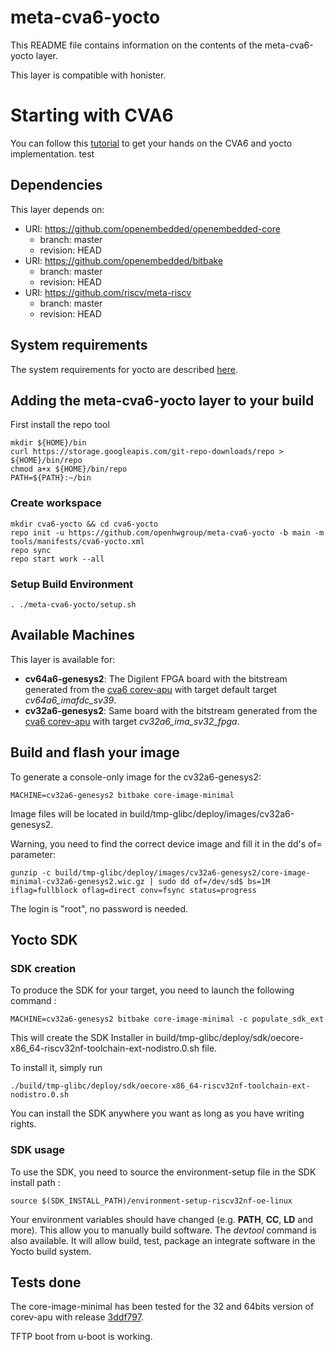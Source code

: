 # meta-cva6-yocto

This README file contains information on the contents of the meta-cva6-yocto layer.

This layer is compatible with honister.

# Starting with CVA6

You can follow this [tutorial](https://github.com/ThalesGroup/cva6-eclipse-demo) to get your hands on the CVA6 and yocto implementation.
test

## Dependencies

This layer depends on:

* URI: https://github.com/openembedded/openembedded-core
  * branch: master
  * revision: HEAD
* URI: https://github.com/openembedded/bitbake
  * branch: master
  * revision: HEAD
* URI: https://github.com/riscv/meta-riscv
  * branch: master  
  * revision: HEAD

## System requirements

The system requirements for yocto are described [here](https://docs.yoctoproject.org/3.4/ref-manual/system-requirements.html).

## Adding the meta-cva6-yocto layer to your build

First install the repo tool
```text
mkdir ${HOME}/bin
curl https://storage.googleapis.com/git-repo-downloads/repo > ${HOME}/bin/repo
chmod a+x ${HOME}/bin/repo
PATH=${PATH}:~/bin
```

### Create workspace
```text
mkdir cva6-yocto && cd cva6-yocto
repo init -u https://github.com/openhwgroup/meta-cva6-yocto -b main -m tools/manifests/cva6-yocto.xml
repo sync
repo start work --all
```

### Setup Build Environment
```text
. ./meta-cva6-yocto/setup.sh
```

## Available Machines

This layer is available for:

* **cv64a6-genesys2**: The Digilent FPGA board with the bitstream generated from the [cva6 corev-apu](https://github.com/openhwgroup/cva6) with target default target *cv64a6_imafdc_sv39*.
* **cv32a6-genesys2**: Same board with the bitstream generated from the [cva6 corev-apu](https://github.com/openhwgroup/cva6) with target *cv32a6_ima_sv32_fpga*.

## Build and flash your image

To generate a console-only image for the cv32a6-genesys2:
```text
MACHINE=cv32a6-genesys2 bitbake core-image-minimal
```
Image files will be located in build/tmp-glibc/deploy/images/cv32a6-genesys2.

Warning, you need to find the correct device image and fill it in the dd's of= parameter:

```text
gunzip -c build/tmp-glibc/deploy/images/cv32a6-genesys2/core-image-minimal-cv32a6-genesys2.wic.gz | sudo dd of=/dev/sd$ bs=1M iflag=fullblock oflag=direct conv=fsync status=progress
```

The login is "root", no password is needed.

## Yocto SDK

### SDK creation

To produce the SDK for your target, you need to launch the following command : 

```text
MACHINE=cv32a6-genesys2 bitbake core-image-minimal -c populate_sdk_ext
```

This will create the SDK Installer in build/tmp-glibc/deploy/sdk/oecore-x86_64-riscv32nf-toolchain-ext-nodistro.0.sh file.

To install it, simply run
```text
./build/tmp-glibc/deploy/sdk/oecore-x86_64-riscv32nf-toolchain-ext-nodistro.0.sh
```

You can install the SDK anywhere you want as long as you have writing rights.


### SDK usage

To use the SDK, you need to source the environment-setup file in the SDK install path :

```text
source $(SDK_INSTALL_PATH)/environment-setup-riscv32nf-oe-linux
```

Your environment variables should have changed (e.g. **PATH**, **CC**, **LD** and more). This allow you to manually build software.
The *devtool* command is also available. It will allow build, test, package an integrate software in the Yocto build system.

## Tests done

The core-image-minimal has been tested for the 32 and 64bits version of corev-apu with release [3ddf797](https://github.com/openhwgroup/cva6/tree/3ddf797e95923fd11113c8e443046105dfbf8843).

TFTP boot from u-boot is working.

